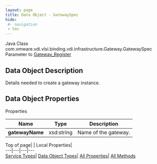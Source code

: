 ```yaml
---
layout: page
title: Data Object - GatewaySpec
hide:
 #- navigation
 - toc
---
```






Java Class
    com.vmware.vdi.vlsi.binding.vdi.infrastructure.Gateway.GatewaySpec
Parameter to
     [Gateway_Register](vdi.infrastructure.Gateway.md#register)

## Data Object Description 

Details needed to create a gateway instance. 

## Data Object Properties

Properties

Name |  Type |  Description   
---|---|---  
**gatewayName**|  xsd:string|  Name of the gateway.   
  
  
  
Top of page| | Local Properties|   
---|---|---|---  
[Service Types](index-mo_types.md)| [Data Object Types](index-do_types.md)| [All Properties](index-properties.md)| [All Methods](index-methods.md)  
  
  

